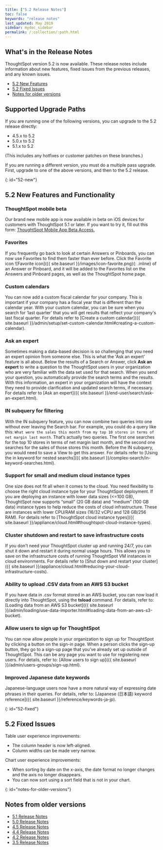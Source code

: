 ```yaml
---
title: ["5.2 Release Notes"]
toc: false
keywords: "release notes"
last_updated: May 2019
sidebar: mydoc_sidebar
permalink: /:collection/:path.html
---
```


## What's in the Release Notes

ThoughtSpot version 5.2 is now available. These release notes include information about new features,
fixed issues from the previous releases, and any known issues.

* [5.2 New Features](#52-new)
* [5.2 Fixed Issues](#52-fixed)
* [Notes for older versions](#notes-for-older-versions)

## Supported Upgrade Paths

If you are running one of the following versions, you can upgrade to the 5.2 release
directly:

* 4.5.x to 5.2
* 5.0.x to 5.2
* 5.1.x to 5.2

(This includes any hotfixes or customer patches on these branches.)

If you are running a different version, you must do a multiple pass upgrade.
First, upgrade to one of the above versions, and then to the 5.2 release.

{: id="52-new"}
## 5.2 New Features and Functionality

### ThoughtSpot mobile beta

Our brand new mobile app is now available in beta on iOS devices for customers with ThoughtSpot 5.1 or later. If you want to try it, fill out this form: <a href="https://docs.google.com/forms/d/e/1FAIpQLSfs8SyPeXdiL5lpcp8tulPLLoaXbNJcpNgIuFcU6pr34vOx6A/viewform" target="_blank">ThoughtSpot Mobile App Beta Access.</a>

### Favorites

If you frequently go back to look at certain Answers or Pinboards, you can now use Favorites to find them faster than ever before. Click the Favorite icon ![Favorite icon]({{ site.baseurl }}/images/icon-favorite.png){: .inline} of an Answer or Pinboard, and it will be added to the Favorites list on the Answers and Pinboard pages, as well as the ThoughtSpot home page.

### Custom calendars

You can now add a custom fiscal calendar for your company. This is important if your company has a fiscal year that is different than the calendar year. With your custom calendar, you can be sure when you search for ‘last quarter’ that you will get results that reflect your company's last fiscal quarter. For details refer to [Create a custom calendar]({{ site.baseurl }}/admin/setup/set-custom-calendar.html#creating-a-custom-calendar).

### Ask an expert

Sometimes making a data-based decision is so challenging that you need an expert opinion from someone else. This is what the 'Ask an expert' feature is all about. Below the results of a Search or Answer, click **Ask an expert** to write a question to the ThoughtSpot users in your organization who are very familiar with the data set used for that search.  When you send your question, you automatically provide the search terms and the results. With this information, an expert in your organization will have the context they need to provide clarification and updated search terms, if necessary. For details refer to [Ask an expert]({{ site.baseurl }}/end-user/search/ask-an-expert.html).

### IN subquery for filtering

With the IN subquery feature, you can now combine two queries into one without ever leaving the Search bar. For example, you could do a query like this: `What were the sales this month from my top 10 stores in terms of net margin last month`. That’s actually two queries. The first one searches for the top 10 stores in terms of net margin last month, and the second one searches for the sales of those stores this month.  Before the IN subquery, you would need to save a View to get this answer. For details refer to [Using the in keyword for nested searchs]({{ site.baseurl }}/complex-search/in-keyword-searches.html).

### Support for small and medium cloud instance types

One size does not fit all when it comes to the cloud. You need flexibility to choose the right cloud instance type for your ThoughtSpot deployment. If you are deploying an instance with lower data sizes (<=100 GB), ThoughtSpot now supports “small” (20 GB data) and “medium” (100 GB data) instance types to help reduce the costs of cloud infrastructure. These are instances with lower CPU/RAM sizes (16/32 vCPU and 128 GB/256 RAM). For details refer to [ThoughtSpot cloud instance types]({{ site.baseurl }}/appliance/cloud.html#thoughtspot-cloud-instance-types).

### Cluster shutdown and restart to save infrastructure costs

If you don't need your ThoughtSpot cluster up and running 24/7, you can shut it down and restart it during normal usage hours. This allows you to save on the infrastructure costs of running ThoughtSpot VM instances in cloud environments. For details refer to [Shut down and restart your cluster]({{ site.baseurl }}/appliance/cloud.html#reducing-your-cloud-infrastructure-costs).

### Ability to upload .CSV data from an AWS S3 bucket

If you have data in .csv format stored in an AWS bucket, you can now load it directly into ThoughtSpot, using the **tsload** command. For details, refer to: [Loading data from an AWS S3 bucket]({{ site.baseurl }}/admin/loading/use-data-importer.html#loading-data-from-an-aws-s3-bucket).

### Allow users to sign up for ThoughtSpot

You can now allow people in your organization to sign up for ThoughtSpot by clicking a button on the sign-in page. When a person clicks the sign-up button, they go to a sign-up page that you’ve already set up outside of ThoughtSpot. This can be any page you want to use for registering new users.
For details, refer to: [Allow users to sign up]({{ site.baseurl }}/admin/users-groups/sign-up.html).

### Improved Japanese date keywords

Japanese-language users now have a more natural way of expressing date phrases in their queries.
For details, refer to: [Japanese (日本語) keyword reference]({{ site.baseurl }}/reference/keywords-ja-jp).

{: id="52-fixed"}
## 5.2 Fixed Issues

Table user experience improvements:
* The column header is now left-aligned.
* Column widths can be made very narrow.

Chart user experience improvements:
* When sorting by date on the x-axis, the date format no longer changes and the axis no longer disappears.
* You can now sort using a sort field that is not in your chart.

{: id="notes-for-older-versions"}
## Notes from older versions

* [5.1 Release Notes](/5.0/pdf/ThoughtSpot_Release_Notes_5.1.pdf)
* [5.0 Release Notes](/5.0/pdf/ThoughtSpot_Release_Notes_5.0.pdf)
* [4.5 Release Notes](/4.5/pdf/ThoughtSpot_Release_Notes_4.5.pdf)
* [4.4 Release Notes](/4.4/pdf/ThoughtSpot_Release_Notes_4.4.pdf)
* [4.2 Release Notes](/4.2/pdf/ThoughtSpot_Release_Notes_4.2.2.pdf)
* [3.5 Release Notes](/3.5/pdf/ThoughtSpot_Release_Notes_3.5.7.pdf)
